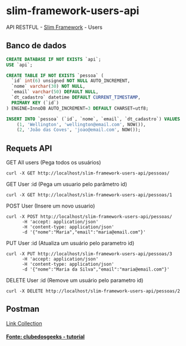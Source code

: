 # slim-framework-users-api
API RESTFUL - [Slim Framework](http://www.slimframework.com/) - Users

## Banco de dados
```sql
CREATE DATABASE IF NOT EXISTS `api`;
USE `api`;

CREATE TABLE IF NOT EXISTS `pessoa` (
  `id` int(6) unsigned NOT NULL AUTO_INCREMENT,
  `nome` varchar(30) NOT NULL,
  `email` varchar(50) DEFAULT NULL,
  `dt_cadastro` datetime DEFAULT CURRENT_TIMESTAMP,
  PRIMARY KEY (`id`)
) ENGINE=InnoDB AUTO_INCREMENT=3 DEFAULT CHARSET=utf8;

INSERT INTO `pessoa` (`id`, `nome`, `email`, `dt_cadastro`) VALUES
	(1, 'Wellington', 'wellington@email.com', NOW()),
	(2, 'João das Coves', 'joao@email.com', NOW());
```

## Requets API
GET All users (Pega todos os usuários)
```cURL
curl -X GET http://localhost/slim-framework-users-api/pessoas/
```
GET User :id (Pega um usuario pelo parâmetro id)
```cURL
curl -X GET http://localhost/slim-framework-users-api/pessoas/1

```
POST User (Insere um novo usuario)
```cURL
curl -X POST http://localhost/slim-framework-users-api/pessoas/
	  -H 'accept: application/json'
	  -H 'content-type: application/json'
	  -d '{"nome":"Maria","email":"maria@email.com"}'

```
PUT User :id (Atualiza um usuário pelo parametro id)
```cURL
curl -X PUT http://localhost/slim-framework-users-api/pessoas/3
	  -H 'accept: application/json'
	  -H 'content-type: application/json'
	  -d '{"nome":"Maria da Silva","email":"maria@email.com"}'

```
DELETE User :id (Remove um usuário pelo parametro id)
```cURL
curl -X DELETE http://localhost/slim-framework-users-api/pessoas/2

```

## Postman 
[Link Collection](https://www.getpostman.com/collections/67d4d7a4856d68b3c29d)

#### [Fonte: clubedosgeeks - tutorial](http://clubedosgeeks.com.br/programacao/php/api-restful-com-php-e-slim-framework)
